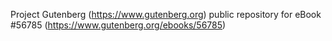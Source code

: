 Project Gutenberg (https://www.gutenberg.org) public repository for
eBook #56785 (https://www.gutenberg.org/ebooks/56785)
